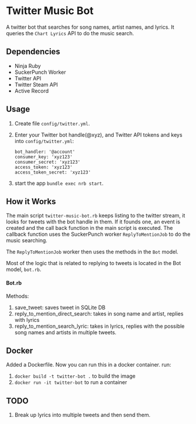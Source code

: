 # Twitter Music Bot

A twitter bot that searches for song names, artist names, and lyrics.
It queries the `Chart Lyrics` API to do the music search.

## Dependencies
* Ninja Ruby
* SuckerPunch Worker
* Twitter API
* Twitter Steam API
* Active Record

## Usage
1. Create file `config/twitter.yml`.
2. Enter your Twitter bot handle(@xyz), and Twitter API tokens and keys into `config/twitter.yml`:

    ```
    bot_handler: '@account'
    consumer_key: 'xyz123'
    consumer_secret: 'xyz123'
    access_token: 'xyz123'
    access_token_secret: 'xyz123'
    ```

3. start the app `bundle exec nrb start`.

## How it Works
The main script `twitter-music-bot.rb` keeps listing to the twitter stream, it looks for tweets with the bot handle in them. If it founds one, an event is created and the call back function in the main script is executed. The callback function uses the SuckerPunch worker `ReplyToMentionJob` to do the music searching.

The `ReplyToMentionJob` worker then uses the methods in the `Bot` model.

Most of the logic that is related to replying to tweets is located in the Bot model, `bot.rb`.

#### Bot.rb

Methods:
1. save_tweet: saves tweet in SQLite DB
2. reply_to_mention_direct_search: takes in song name and artist, replies with lyrics
3. reply_to_mention_search_lyric: takes in lyrics, replies with the possible song names and artists in multiple tweets.


## Docker
Added a Dockerfile. Now you can run this in a docker container.
run:
1. `docker build -t twitter-bot .` to build the image
2. `docker run -it twitter-bot` to run a container


## TODO
1. Break up lyrics into multiple tweets and then send them.

